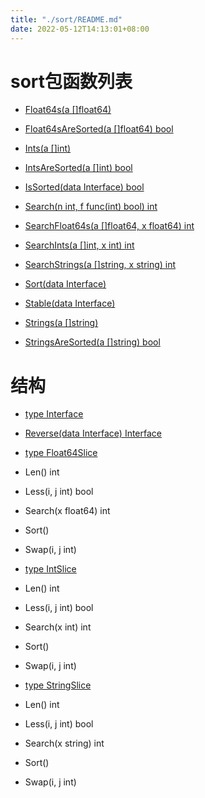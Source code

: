 ```yaml
---
title: "./sort/README.md"
date: 2022-05-12T14:13:01+08:00
---
```

# sort包函数列表

- [Float64s(a []float64)](Float64s.md)

- [Float64sAreSorted(a []float64) bool](Float64sAreSorted.md)

- [Ints(a []int)](Ints.md)

- [IntsAreSorted(a []int) bool](IntsAreSorted.md)

- [IsSorted(data Interface) bool](IsSorted.md)

- [Search(n int, f func(int) bool) int](Search.md)

- [SearchFloat64s(a []float64, x float64) int](SearchFloat64s.md)

- [SearchInts(a []int, x int) int](SearchInts.md)

- [SearchStrings(a []string, x string) int](SearchStrings.md)

- [Sort(data Interface)](Sort.md)

- [Stable(data Interface)](Stable.md)

- [Strings(a []string)](Strings.md)

- [StringsAreSorted(a []string) bool](StringsAreSorted.md)
	
# 结构

- [type Interface](Interface.md)

 - [Reverse(data Interface) Interface](Reverse.md)
	
- [type Float64Slice](Float64Slice.md)	
 - Len() int
 - Less(i, j int) bool
 - Search(x float64) int
 - Sort()
 - Swap(i, j int)
		
- [type IntSlice](IntSlice.md)
 - Len() int
 - Less(i, j int) bool
 - Search(x int) int
 - Sort()
 - Swap(i, j int)
			
- [type StringSlice](StringSlice.md)
 - Len() int
 - Less(i, j int) bool
 - Search(x string) int
 - Sort()
 - Swap(i, j int)
